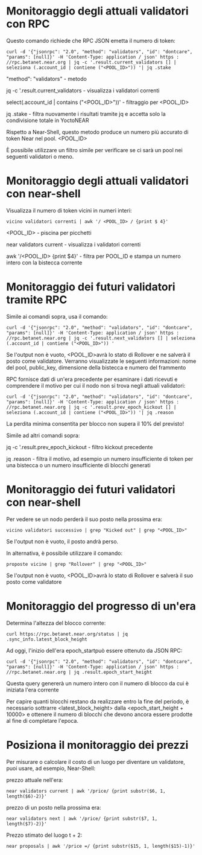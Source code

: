 # Monitoraggio degli attuali validatori con RPC

Questo comando richiede che RPC JSON emetta il numero di token:

```
curl -d '{"jsonrpc": "2.0", "method": "validators", "id": "dontcare", "params": [null]}' -H 'Content-Type: application / json' https : //rpc.betanet.near.org | jq -c '.result.current_validators [] | seleziona (.account_id | contiene ("<POOL_ID>")) '| jq .stake
```

"method": "validators" - metodo

jq -c '.result.current_validators - visualizza i validatori correnti

select(.account_id | contains ("<POOL_ID>"))' - filtraggio per <POOL_ID>

jq .stake - filtra nuovamente i risultati tramite jq e accetta solo la condivisione totale in YoctoNEAR

Rispetto a Near-Shell, questo metodo produce un numero più accurato di token Near nel pool. <POOL_ID>

È possibile utilizzare un filtro simile per verificare se ci sarà un pool nei seguenti validatori o meno.


# Monitoraggio degli attuali validatori con near-shell

Visualizza il numero di token vicini in numeri interi:

```
vicino validatori correnti | awk '/ <POOL_ID> / {print $ 4}'
```

<POOL_ID> - piscina per picchetti

near validators current - visualizza i validatori correnti

awk '/<POOL_ID> {print $4}' - filtra per POOL_ID e stampa un numero intero con la bistecca corrente


# Monitoraggio dei futuri validatori tramite RPC

Simile ai comandi sopra, usa il comando:

```
curl -d '{"jsonrpc": "2.0", "method": "validators", "id": "dontcare", "params": [null]}' -H 'Content-Type: application / json' https : //rpc.betanet.near.org | jq -c '.result.next_validators [] | seleziona (.account_id | contiene ("<POOL_ID>")) '
```

Se l'output non è vuoto, <POOL_ID>avrà lo stato di Rollover e ne salverà il posto come validatore.
Verranno visualizzate le seguenti informazioni: nome del pool, public_key, dimensione della bistecca e numero del frammento

RPC fornisce dati di un'era precedente per esaminare i dati ricevuti e comprendere il motivo per cui il nodo non si trova negli attuali validatori:

```
curl -d '{"jsonrpc": "2.0", "method": "validators", "id": "dontcare", "params": [null]}' -H 'Content-Type: application / json' https : //rpc.betanet.near.org | jq -c '.result.prev_epoch_kickout [] | seleziona (.account_id | contiene ("<POOL_ID>")) '| jq .reason
```

La perdita minima consentita per blocco non supera il 10% del previsto!

Simile ad altri comandi sopra:

 jq -c '.result.prev_epoch_kickout - filtro kickout precedente
 
 jq .reason - filtra il motivo, ad esempio un numero insufficiente di token per una bistecca o un numero insufficiente di blocchi generati


# Monitoraggio dei futuri validatori con near-shell

Per vedere se un nodo perderà il suo posto nella prossima era:

```
vicino validatori successivo | grep "Kicked out" | grep "<POOL_ID>"
```

Se l'output non è vuoto, il posto andrà perso.

In alternativa, è possibile utilizzare il comando:

```
proposte vicine | grep "Rollover" | grep "<POOL_ID>"
```

Se l'output non è vuoto, <POOL_ID>avrà lo stato di Rollover e salverà il suo posto come validatore


# Monitoraggio del progresso di un'era

Determina l'altezza del blocco corrente:

```
curl https://rpc.betanet.near.org/status | jq .sync_info.latest_block_height
```

Ad oggi, l'inizio dell'era epoch_startpuò essere ottenuto da JSON RPC:

```
curl -d '{"jsonrpc": "2.0", "method": "validators", "id": "dontcare", "params": [null]}' -H 'Content-Type: application / json' https : //rpc.betanet.near.org | jq .result.epoch_start_height
```

Questa query genererà un numero intero con il numero di blocco da cui è iniziata l'era corrente

Per capire quanti blocchi restano da realizzare entro la fine del periodo, è necessario sottrarre <latest_block_height> dalla <epoch_start_height + 10000> e ottenere il numero di blocchi che devono ancora essere prodotte al fine di completare l'epoca.


# Posiziona il monitoraggio dei prezzi

Per misurare o calcolare il costo di un luogo per diventare un validatore, puoi usare, ad esempio, Near-Shell:

prezzo attuale nell'era: 
```
near validators current | awk '/price/ {print substr($6, 1, length($6)-2)}'
```
prezzo di un posto nella prossima era: 
```
near validators next | awk '/price/ {print substr($7, 1, length($7)-2)}'
```
Prezzo stimato del luogo t + 2: 
```
near proposals | awk '/price =/ {print substr($15, 1, length($15)-1)}'
```
